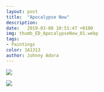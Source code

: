 ```yaml
---
layout: post
title:  "Apocalypse Now"
description: 
date:   2019-03-08 10:51:47 +0100
img: thumb_ED_ApocalypseNow_01.webp
tags: 
- Paintings
color: 1A1313
author: Johnny Adora
---
```


![]({{site.baseurl}}/images/ED_ApocalypseNow_01.webp)

![]({{site.baseurl}}/images/ED_ApocalypseNow_02.webp)